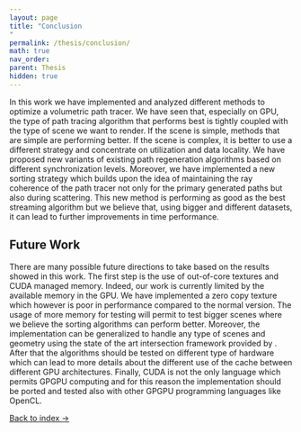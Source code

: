 ```yaml
---
layout: page
title: "Conclusion
"
permalink: /thesis/conclusion/
math: true
nav_order: 
parent: Thesis
hidden: true
---
```


In this work we have implemented and analyzed different methods to
optimize a volumetric path tracer. We have seen that, especially on GPU,
the type of path tracing algorithm that performs best is tightly coupled
with the type of scene we want to render. If the scene is simple,
methods that are simple are performing better. If the scene is complex,
it is better to use a different strategy and concentrate on utilization
and data locality. We have proposed new variants of existing path
regeneration algorithms based on different synchronization levels.
Moreover, we have implemented a new sorting strategy which builds upon
the idea of maintaining the ray coherence of the path tracer not only
for the primary generated paths but also during scattering. This new
method is performing as good as the best streaming algorithm but we
believe that, using bigger and different datasets, it can lead to
further improvements in time performance.

## Future Work

There are many possible future directions to take based on the results
showed in this work. The first step is the use of out-of-core textures
and CUDA managed memory. Indeed, our work is currently limited by the
available memory in the GPU. We have implemented a zero copy texture
which however is poor in performance compared to the normal version. The
usage of more memory for testing will permit to test bigger scenes where
we believe the sorting algorithms can perform better. Moreover, the
implementation can be generalized to handle any type of scenes and
geometry using the state of the art intersection framework provided by .
After that the algorithms should be tested on different type of hardware
which can lead to more details about the different use of the cache
between different GPU architectures. Finally, CUDA is not the only
language which permits GPGPU computing and for this reason the
implementation should be ported and tested also with other GPGPU
programming languages like OpenCL.

<div class="page-nav">
  <a href="/thesis/" class="next-page">Back to index →</a>
</div>
